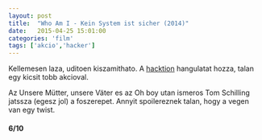 ```yaml
---
layout: post
title:  "Who Am I - Kein System ist sicher (2014)"
date:   2015-04-25 15:01:00
categories: 'film'
tags: ['akcio','hacker']
---
```


<p>Kellemesen laza, uditoen kiszamithato. A <a href="https://hu.wikipedia.org/wiki/Hacktion">hacktion</a> hangulatat hozza, talan egy kicsit tobb akcioval.</p>
<p>Az Unsere Mütter, unsere Väter es az Oh boy utan ismeros Tom Schilling jatssza (egesz jol) a foszerepet. Annyit spoilereznek talan, hogy a vegen van egy twist.</p>

<h4>6/10</h4>